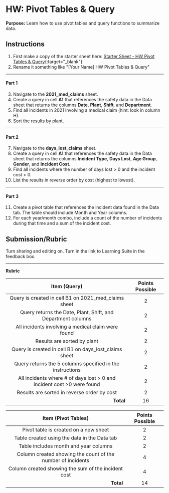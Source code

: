 # HW: Pivot Tables & Query

**Purpose:** Learn how to use pivot tables and query functions to summarize data.

## Instructions
1. First make a copy of the starter sheet here:
   [Starter Sheet - HW Pivot Tables & Query](https://docs.google.com/spreadsheets/d/1pGdgsPzEM5ut-0GVPKQJ8Kz7nSL1OHsaVC_KOrr0MKk/edit?usp=sharing){:target="_blank"}
2. Rename it something like "[Your Name] HW Pivot Tables & Query"
 
---

#### Part 1
3. Navigate to the **2021_med_claims** sheet.
4. Create a query in cell **A1** that references the safety data in the Data sheet that returns the columns **Date**, **Plant**,
   **Shift**, and **Department**.
5. Find all incidents in 2021 involving a medical claim (hint: look in column H).
6. Sort the results by plant.

---

#### Part 2
7. Navigate to the **days_lost_claims** sheet.
8. Create a query in cell **A1** that references the safety data in the Data sheet that returns the columns **Incident 
   Type**, **Days Lost**, **Age Group**, **Gender**, and **Incident Cost**.
9. Find all incidents where the number of days lost > 0 and the incident cost > 0.
10. List the results in reverse order by cost (highest to lowest).

---

#### Part 3
11. Create a pivot table that references the incident data found in the Data tab. The table should include Month and Year columns.
12. For each year/month combo, include a count of the number of incidents during that time and a sum of the incident cost.

## Submission/Rubric
Turn sharing and editing on. Turn in the link to Learning Suite in the feedback box.

---

**Rubric**

|                              Item (Query)                                 | Points Possible |
|:-------------------------------------------------------------------------:|:---------------:|
|         Query is created in cell B1 on 2021_med_claims sheet              |        2        |
|      Query returns the Date, Plant, Shift, and Department columns         |        2        |
|         All incidents involving a medical claim were found                |        2        |
|                       Results are sorted by plant                         |        2        |
|         Query is created in cell B1 on days_lost_claims sheet             |        2        |
|      Query returns the 5 columns specified in the instructions            |        2        |
|  All incidents where # of days lost > 0 and incident cost >0 were found   |        2        |
|                Results are sorted in reverse order by cost                |        2        |
|  <div style="text-align: right">**Total**</div>                           |       16        |

|                           Item (Pivot Tables)                             | Points Possible |
|:-------------------------------------------------------------------------:|:---------------:|
|                  Pivot table is created on a new sheet                    |        2        |
|               Table created using the data in the Data tab                |        2        |
|                 Table includes month and year columns                     |        2        |
|        Column created showing the count of the number of incidents        |        4        |
|            Column created showing the sum of the incident cost            |        4        |
|  <div style="text-align: right">**Total**</div>                           |       14        |
